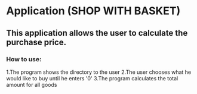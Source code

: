 Application (SHOP WITH BASKET)
=====================
This application allows the user to calculate the purchase price.
-----------------------------------

### How to use:

1.The program shows the directory to the user
2.The user chooses what he would like to buy until he enters '0'
3.The program calculates the total amount for all goods
